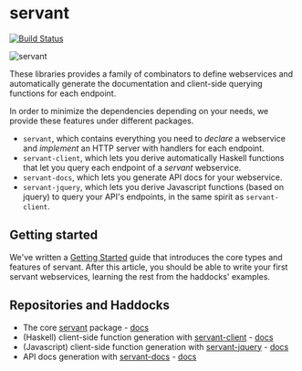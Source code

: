 # servant

[![Build Status](https://secure.travis-ci.org/haskell-servant/servant.svg)](http://travis-ci.org/haskell-servant/servant)

![servant](https://raw.githubusercontent.com/haskell-servant/servant/master/servant.png)

These libraries provides a family of combinators to define webservices and automatically generate the documentation and client-side querying functions for each endpoint.

In order to minimize the dependencies depending on your needs, we provide these features under different packages.

- `servant`, which contains everything you need to *declare* a webservice and *implement* an HTTP server with handlers for each endpoint.
- `servant-client`, which lets you derive automatically Haskell functions that let you query each endpoint of a *servant* webservice.
- `servant-docs`, which lets you generate API docs for your webservice.
- `servant-jquery`, which lets you derive Javascript functions (based on jquery) to query your API's endpoints, in the same spirit as `servant-client`.

## Getting started

We've written a [Getting Started](http://haskell-servant.github.io/getting-started/) guide that introduces the core types and features of servant. After this article, you should be able to write your first servant webservices, learning the rest from the haddocks' examples.

## Repositories and Haddocks

- The core [servant](http://github.com/haskell-servant) package - [docs](http://haskell-servant.github.io/servant/)
- (Haskell) client-side function generation with [servant-client](http://github.com/haskell-servant/servant-client) - [docs](http://haskell-servant.github.io/servant-client/)
- (Javascript) client-side function generation with [servant-jquery](http://github.com/haskell-servant/servant-jquery) - [docs](http://haskell-servant.github.io/servant-jquery/)
- API docs generation with [servant-docs](http://github.com/haskell-servant/servant-docs) - [docs](http://haskell-servant.github.io/servant-docs/)
